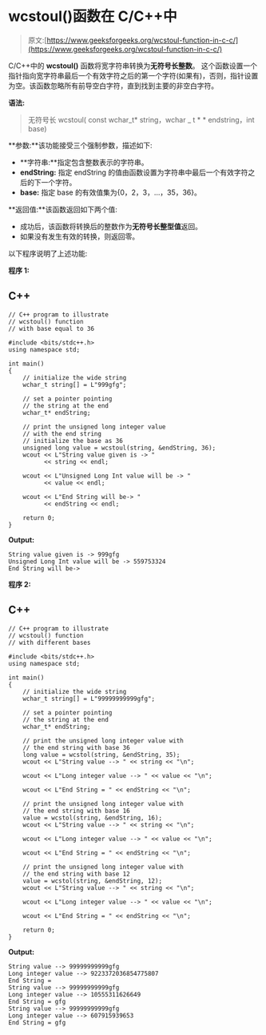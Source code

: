 # wcstoul()函数在 C/C++中

> 原文:[https://www.geeksforgeeks.org/wcstoul-function-in-c-c/](https://www.geeksforgeeks.org/wcstoul-function-in-c-c/)

C/C++中的 **wcstoul()** 函数将宽字符串转换为**无符号长整数**。
这个函数设置一个指针指向宽字符串最后一个有效字符之后的第一个字符(如果有)，否则，指针设置为空。该函数忽略所有前导空白字符，直到找到主要的非空白字符。

**语法:**

> 无符号长 wcstoul( const wchar_t* string，wchar _ t * * endstring，int base)

**参数:**该功能接受三个强制参数，描述如下:

*   **字符串:**指定包含整数表示的字符串。
*   **endString:** 指定 endString 的值由函数设置为字符串中最后一个有效字符之后的下一个字符。
*   **base:** 指定 base 的有效值集为{0，2，3，…，35，36}。

**返回值:**该函数返回如下两个值:

*   成功后，该函数将转换后的整数作为**无符号长整型值**返回。
*   如果没有发生有效的转换，则返回零。

以下程序说明了上述功能:

**程序 1:**

## C++

```
// C++ program to illustrate
// wcstoul() function
// with base equal to 36

#include <bits/stdc++.h>
using namespace std;

int main()
{
    // initialize the wide string
    wchar_t string[] = L"999gfg";

    // set a pointer pointing
    // the string at the end
    wchar_t* endString;

    // print the unsigned long integer value
    // with the end string
    // initialize the base as 36
    unsigned long value = wcstoul(string, &endString, 36);
    wcout << L"String value given is -> "
          << string << endl;

    wcout << L"Unsigned Long Int value will be -> "
          << value << endl;

    wcout << L"End String will be-> "
          << endString << endl;

    return 0;
}
```

**Output:** 

```
String value given is -> 999gfg
Unsigned Long Int value will be -> 559753324
End String will be->
```

**程序 2:**

## C++

```
// C++ program to illustrate
// wcstoul() function
// with different bases

#include <bits/stdc++.h>
using namespace std;

int main()
{
    // initialize the wide string
    wchar_t string[] = L"99999999999gfg";

    // set a pointer pointing
    // the string at the end
    wchar_t* endString;

    // print the unsigned long integer value with
    // the end string with base 36
    long value = wcstol(string, &endString, 35);
    wcout << L"String value --> " << string << "\n";

    wcout << L"Long integer value --> " << value << "\n";

    wcout << L"End String = " << endString << "\n";

    // print the unsigned long integer value with
    // the end string with base 16
    value = wcstol(string, &endString, 16);
    wcout << L"String value --> " << string << "\n";

    wcout << L"Long integer value --> " << value << "\n";

    wcout << L"End String = " << endString << "\n";

    // print the unsigned long integer value with
    // the end string with base 12
    value = wcstol(string, &endString, 12);
    wcout << L"String value --> " << string << "\n";

    wcout << L"Long integer value --> " << value << "\n";

    wcout << L"End String = " << endString << "\n";

    return 0;
}
```

**Output:** 

```
String value --> 99999999999gfg
Long integer value --> 9223372036854775807
End String = 
String value --> 99999999999gfg
Long integer value --> 10555311626649
End String = gfg
String value --> 99999999999gfg
Long integer value --> 607915939653
End String = gfg
```